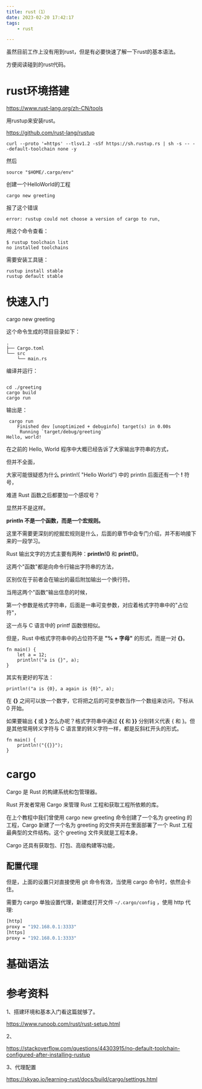 ```yaml
---
title: rust（1）
date: 2023-02-20 17:42:17
tags:
	- rust

---
```




虽然目前工作上没有用到rust，但是有必要快速了解一下rust的基本语法。

方便阅读碰到的rust代码。



# rust环境搭建

https://www.rust-lang.org/zh-CN/tools

用rustup来安装rust。

https://github.com/rust-lang/rustup

```
curl --proto '=https' --tlsv1.2 -sSf https://sh.rustup.rs | sh -s -- --default-toolchain none -y
```

然后

```
source "$HOME/.cargo/env"
```

创建一个HelloWorld的工程

```
cargo new greeting 
```

报了这个错误

```
error: rustup could not choose a version of cargo to run,
```

用这个命令查看：

```
$ rustup toolchain list
no installed toolchains
```

需要安装工具链：

```
rustup install stable
rustup default stable
```



# 快速入门

cargo new greeting 

这个命令生成的项目目录如下：

```
.
├── Cargo.toml
└── src
    └── main.rs
```

编译并运行：

```

cd ./greeting 
cargo build 
cargo run 
```

输出是：

```
 cargo run
    Finished dev [unoptimized + debuginfo] target(s) in 0.00s
     Running `target/debug/greeting`
Hello, world!
```

在之前的 Hello, World 程序中大概已经告诉了大家输出字符串的方式，

但并不全面，

大家可能很疑惑为什么 println!( "Hello World") 中的 println 后面还有一个 **!** 符号，

难道 Rust 函数之后都要加一个感叹号？

显然并不是这样。

**println 不是一个函数，而是一个宏规则。**

这里不需要更深刻的挖掘宏规则是什么，后面的章节中会专门介绍，并不影响接下来的一段学习。



Rust 输出文字的方式主要有两种：**println!()** 和 **print!()**。

这两个"函数"都是向命令行输出字符串的方法，

区别仅在于前者会在输出的最后附加输出一个换行符。

当用这两个"函数"输出信息的时候，

第一个参数是格式字符串，后面是一串可变参数，对应着格式字符串中的"占位符"，

这一点与 C 语言中的 printf 函数很相似。

但是，Rust 中格式字符串中的占位符不是 **"% + 字母"** 的形式，而是一对 **{}**。

```
fn main() {
    let a = 12;
    println!("a is {}", a);
}
```

其实有更好的写法：

```
println!("a is {0}, a again is {0}", a); 
```

在 **{}** 之间可以放一个数字，它将把之后的可变参数当作一个数组来访问，下标从 0 开始。

如果要输出 **{** 或 **}** 怎么办呢？格式字符串中通过 **{{** 和 **}}** 分别转义代表 { 和 }。但是其他常用转义字符与 C 语言里的转义字符一样，都是反斜杠开头的形式。

```
fn main() { 
    println!("{{}}"); 
} 
```

# cargo

Cargo 是 Rust 的构建系统和包管理器。

Rust 开发者常用 Cargo 来管理 Rust 工程和获取工程所依赖的库。

在上个教程中我们曾使用 cargo new greeting 命令创建了一个名为 greeting 的工程，Cargo 新建了一个名为 greeting 的文件夹并在里面部署了一个 Rust 工程最典型的文件结构。这个 greeting 文件夹就是工程本身。

Cargo 还具有获取包、打包、高级构建等功能，

## 配置代理

但是，上面的设置只对直接使用 git 命令有效，当使用 cargo 命令时，依然会卡住。

需要为 cargo 单独设置代理，新建或打开文件 `~/.cargo/config` ，使用 http 代理:

```bash
[http]
proxy = "192.168.0.1:3333"
[https]
proxy = "192.168.0.1:3333"
```





# 基础语法



# 参考资料

1、搭建环境和基本入门看这篇就够了。

https://www.runoob.com/rust/rust-setup.html

2、

https://stackoverflow.com/questions/44303915/no-default-toolchain-configured-after-installing-rustup

3、代理配置

https://skyao.io/learning-rust/docs/build/cargo/settings.html